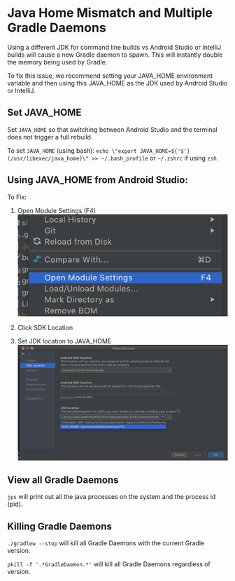 # Java Home Mismatch and Multiple Gradle Daemons

Using a different JDK for command line builds vs Android Studio or IntelliJ builds will cause a new Gradle daemon to
spawn. This will instantly double the memory being used by Gradle.

To fix this issue, we recommend setting your JAVA_HOME environment variable and then using this JAVA_HOME as the JDK
used by Android Studio or IntelliJ.

## Set JAVA_HOME
Set `JAVA_HOME` so that switching between Android Studio and the terminal does not trigger a full rebuild.

To set `JAVA_HOME` (using bash):
`echo \"export JAVA_HOME=${'$'}(/usr/libexec/java_home)\" >> ~/.bash_profile`
or `~/.zshrc` if using `zsh`.

## Using JAVA_HOME from Android Studio:
To Fix:

1. Open Module Settings (F4)
![Open module settings](img/open-module-settings.png)

2. Click SDK Location

3. Set JDK location to JAVA_HOME
![select-java-home](img/select-java-home.png)


## View all Gradle Daemons

`jps` will print out all the java processes on the system and the process id (pid).

## Killing Gradle Daemons

`./gradlew --stop` will kill all Gradle Daemons with the current Gradle version.

`pkill -f '.*GradleDaemon.*'` will kill all Gradle Daemons regardless of version.

